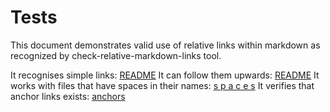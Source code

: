 # Tests

This document demonstrates valid use of relative links within markdown as recognized by check-relative-markdown-links tool.

It recognises simple links: [README](./README.md)
It can follow them upwards: [README](../README.md)
It works with files that have spaces in their names: [s p a c e s](./s%20p%20a%20c%20e%20s.md)
It verifies that anchor links exists: [anchors](./anchors.md#hello)
